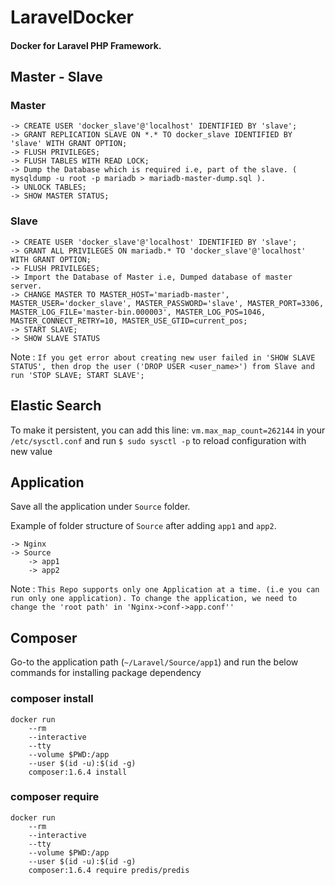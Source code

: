 # LaravelDocker

#### Docker for Laravel PHP Framework.
## Master - Slave
### Master
```
-> CREATE USER 'docker_slave'@'localhost' IDENTIFIED BY 'slave';
-> GRANT REPLICATION SLAVE ON *.* TO docker_slave IDENTIFIED BY 'slave' WITH GRANT OPTION;
-> FLUSH PRIVILEGES;
-> FLUSH TABLES WITH READ LOCK;
-> Dump the Database which is required i.e, part of the slave. ( mysqldump -u root -p mariadb > mariadb-master-dump.sql ).
-> UNLOCK TABLES;
-> SHOW MASTER STATUS;
```
### Slave
```
-> CREATE USER 'docker_slave'@'localhost' IDENTIFIED BY 'slave';
-> GRANT ALL PRIVILEGES ON mariadb.* TO 'docker_slave'@'localhost' WITH GRANT OPTION;
-> FLUSH PRIVILEGES;
-> Import the Database of Master i.e, Dumped database of master server.
-> CHANGE MASTER TO MASTER_HOST='mariadb-master', MASTER_USER='docker_slave', MASTER_PASSWORD='slave', MASTER_PORT=3306, MASTER_LOG_FILE='master-bin.000003', MASTER_LOG_POS=1046, MASTER_CONNECT_RETRY=10, MASTER_USE_GTID=current_pos;
-> START SLAVE;
-> SHOW SLAVE STATUS
```
Note : `If you get error about creating new user failed in 'SHOW SLAVE STATUS', then drop the user ('DROP USER <user_name>') from Slave and run 'STOP SLAVE; START SLAVE';`

## Elastic Search
To make it persistent, you can add this line:
`vm.max_map_count=262144`
in your `/etc/sysctl.conf` and run
`$ sudo sysctl -p`
to reload configuration with new value
## Application
Save all the application under `Source` folder. 

Example of folder structure of `Source` after adding `app1` and `app2`.
```
-> Nginx
-> Source
    -> app1
    -> app2
```

Note : `This Repo supports only one Application at a time. (i.e you can run only one application).
To change the application, we need to change the 'root path' in 'Nginx->conf->app.conf''`

## Composer
Go-to the application path (`~/Laravel/Source/app1`) and run the below commands for installing package dependency

### composer install
```
docker run
    --rm
    --interactive
    --tty
    --volume $PWD:/app
    --user $(id -u):$(id -g)
    composer:1.6.4 install
```

### composer require
```
docker run
    --rm
    --interactive
    --tty
    --volume $PWD:/app
    --user $(id -u):$(id -g)
    composer:1.6.4 require predis/predis
```
